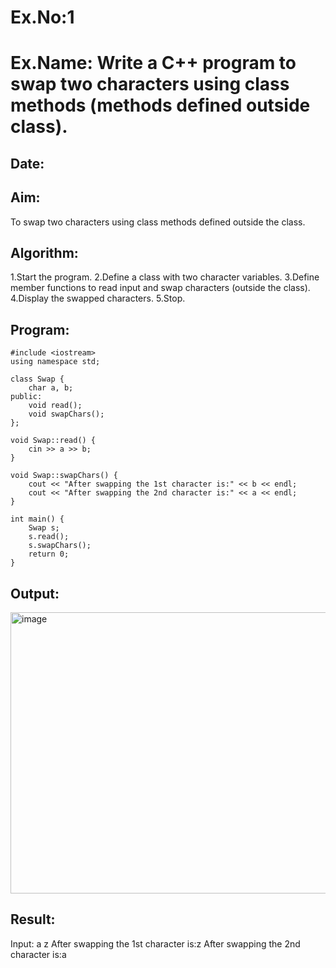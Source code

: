 # Ex.No:1
# Ex.Name: Write a C++ program to swap two characters using class methods (methods defined outside class).
## Date:
## Aim:
To swap two characters using class methods defined outside the class.

## Algorithm:
1.Start the program.
2.Define a class with two character variables.
3.Define member functions to read input and swap characters (outside the class).
4.Display the swapped characters.
5.Stop.

## Program:
```
#include <iostream>
using namespace std;

class Swap {
    char a, b;
public:
    void read();
    void swapChars();
};

void Swap::read() {
    cin >> a >> b;
}

void Swap::swapChars() {
    cout << "After swapping the 1st character is:" << b << endl;
    cout << "After swapping the 2nd character is:" << a << endl;
}

int main() {
    Swap s;
    s.read();
    s.swapChars();
    return 0;
}
```


## Output:
<img width="856" height="450" alt="image" src="https://github.com/user-attachments/assets/cc4ed02b-f1a9-44b8-bb09-e711d1c88531" />

## Result:

Input: a z
After swapping the 1st character is:z
After swapping the 2nd character is:a


